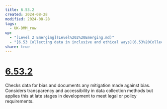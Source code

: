 ```yaml
---
title: 6.53.2
created: 2024-08-28
modified: 2024-08-28
tags:
  - UK-DMM_row
up:
  - "[Level 2 Emerging](Level%202%20Emerging.md)"
  - "[6.53 Collecting data in inclusive and ethical ways](6.53%20Collecting%20data%20in%20inclusive%20and%20ethical%20ways.md)"
share: true
---
```

# [6.53.2](6.53.2.md)

Checks data for bias and documents any mitigation made against bias. Considers transparency and accessibility in data collection methods but applies this at late stages in development to meet legal or policy requirements.
